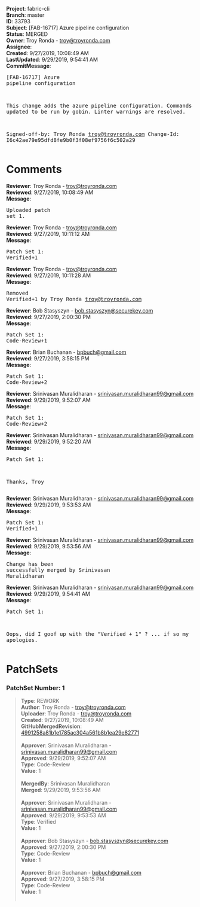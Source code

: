 <strong>Project</strong>: fabric-cli<br><strong>Branch</strong>: master<br><strong>ID</strong>: 33793<br><strong>Subject</strong>: [FAB-16717] Azure pipeline configuration<br><strong>Status</strong>: MERGED<br><strong>Owner</strong>: Troy Ronda - troy@troyronda.com<br><strong>Assignee</strong>:<br><strong>Created</strong>: 9/27/2019, 10:08:49 AM<br><strong>LastUpdated</strong>: 9/29/2019, 9:54:41 AM<br><strong>CommitMessage</strong>:<br><pre>[FAB-16717] Azure pipeline configuration

This change adds the azure pipeline configuration.
Commands are updated to be run by gobin.
Linter warnings are resolved.

Signed-off-by: Troy Ronda <troy@troyronda.com>
Change-Id: I6c42ae79e95dfd8fe9b0f3f08ef9756f6c502a29
</pre><h1>Comments</h1><strong>Reviewer</strong>: Troy Ronda - troy@troyronda.com<br><strong>Reviewed</strong>: 9/27/2019, 10:08:49 AM<br><strong>Message</strong>: <pre>Uploaded patch set 1.</pre><strong>Reviewer</strong>: Troy Ronda - troy@troyronda.com<br><strong>Reviewed</strong>: 9/27/2019, 10:11:12 AM<br><strong>Message</strong>: <pre>Patch Set 1: Verified+1</pre><strong>Reviewer</strong>: Troy Ronda - troy@troyronda.com<br><strong>Reviewed</strong>: 9/27/2019, 10:11:28 AM<br><strong>Message</strong>: <pre>Removed Verified+1 by Troy Ronda <troy@troyronda.com>
</pre><strong>Reviewer</strong>: Bob Stasyszyn - bob.stasyszyn@securekey.com<br><strong>Reviewed</strong>: 9/27/2019, 2:00:30 PM<br><strong>Message</strong>: <pre>Patch Set 1: Code-Review+1</pre><strong>Reviewer</strong>: Brian Buchanan - bpbuch@gmail.com<br><strong>Reviewed</strong>: 9/27/2019, 3:58:15 PM<br><strong>Message</strong>: <pre>Patch Set 1: Code-Review+2</pre><strong>Reviewer</strong>: Srinivasan Muralidharan - srinivasan.muralidharan99@gmail.com<br><strong>Reviewed</strong>: 9/29/2019, 9:52:07 AM<br><strong>Message</strong>: <pre>Patch Set 1: Code-Review+2</pre><strong>Reviewer</strong>: Srinivasan Muralidharan - srinivasan.muralidharan99@gmail.com<br><strong>Reviewed</strong>: 9/29/2019, 9:52:20 AM<br><strong>Message</strong>: <pre>Patch Set 1:

Thanks, Troy</pre><strong>Reviewer</strong>: Srinivasan Muralidharan - srinivasan.muralidharan99@gmail.com<br><strong>Reviewed</strong>: 9/29/2019, 9:53:53 AM<br><strong>Message</strong>: <pre>Patch Set 1: Verified+1</pre><strong>Reviewer</strong>: Srinivasan Muralidharan - srinivasan.muralidharan99@gmail.com<br><strong>Reviewed</strong>: 9/29/2019, 9:53:56 AM<br><strong>Message</strong>: <pre>Change has been successfully merged by Srinivasan Muralidharan</pre><strong>Reviewer</strong>: Srinivasan Muralidharan - srinivasan.muralidharan99@gmail.com<br><strong>Reviewed</strong>: 9/29/2019, 9:54:41 AM<br><strong>Message</strong>: <pre>Patch Set 1:

Oops, did I goof up with the "Verified + 1" ? ... if so my apologies.</pre><h1>PatchSets</h1><h3>PatchSet Number: 1</h3><blockquote><strong>Type</strong>: REWORK<br><strong>Author</strong>: Troy Ronda - troy@troyronda.com<br><strong>Uploader</strong>: Troy Ronda - troy@troyronda.com<br><strong>Created</strong>: 9/27/2019, 10:08:49 AM<br><strong>GitHubMergedRevision</strong>: [4991258a81b1e1785ac304a561b8b1ea29e82771](https://github.com/hyperledger/fabric-cli/commit/4991258a81b1e1785ac304a561b8b1ea29e82771)<br><br><strong>Approver</strong>: Srinivasan Muralidharan - srinivasan.muralidharan99@gmail.com<br><strong>Approved</strong>: 9/29/2019, 9:52:07 AM<br><strong>Type</strong>: Code-Review<br><strong>Value</strong>: 1<br><br><strong>MergedBy</strong>: Srinivasan Muralidharan<br><strong>Merged</strong>: 9/29/2019, 9:53:56 AM<br><br><strong>Approver</strong>: Srinivasan Muralidharan - srinivasan.muralidharan99@gmail.com<br><strong>Approved</strong>: 9/29/2019, 9:53:53 AM<br><strong>Type</strong>: Verified<br><strong>Value</strong>: 1<br><br><strong>Approver</strong>: Bob Stasyszyn - bob.stasyszyn@securekey.com<br><strong>Approved</strong>: 9/27/2019, 2:00:30 PM<br><strong>Type</strong>: Code-Review<br><strong>Value</strong>: 1<br><br><strong>Approver</strong>: Brian Buchanan - bpbuch@gmail.com<br><strong>Approved</strong>: 9/27/2019, 3:58:15 PM<br><strong>Type</strong>: Code-Review<br><strong>Value</strong>: 1<br><br></blockquote>